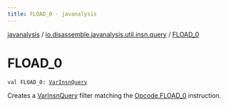 ```yaml
---
title: FLOAD_0 - javanalysis
---
```


[javanalysis](../index.html) / [io.disassemble.javanalysis.util.insn.query](index.html) / [FLOAD_0](./-f-l-o-a-d_0.html)

# FLOAD_0

`val FLOAD_0: `[`VarInsnQuery`](-var-insn-query/index.html)

Creates a [VarInsnQuery](-var-insn-query/index.html) filter matching the [Opcode.FLOAD_0](#) instruction.

